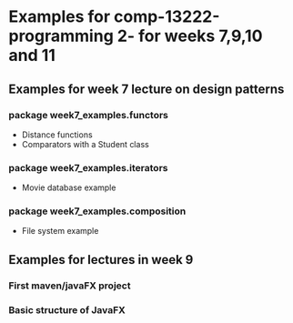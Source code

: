 # Examples for comp-13222-programming 2- for weeks 7,9,10 and 11

## Examples for week 7 lecture on design patterns

### package week7_examples.functors
- Distance functions
- Comparators with a Student class
### package week7_examples.iterators
- Movie database example
### package week7_examples.composition
- File system example


## Examples for lectures in week 9

### First maven/javaFX project
### Basic structure of JavaFX
